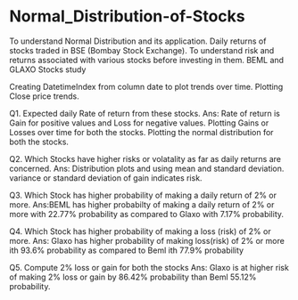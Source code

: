 # Normal_Distribution-of-Stocks



To understand Normal Distribution and its application. Daily returns of stocks traded in BSE (Bombay Stock Exchange). To understand risk and returns associated with various stocks before investing in them. BEML and GLAXO Stocks study

Creating DatetimeIndex from column date to plot trends over time. Plotting Close price trends.

Q1. Expected daily Rate of return from these stocks. 
Ans: Rate of return is Gain for positive values and Loss for negative values. Plotting Gains or Losses over time for both the stocks. Plotting the normal distribution for both the stocks.

Q2. Which Stocks have higher risks or volatality as far as daily returns are concerned. 
Ans: Distribution plots and using mean and standard deviation. variance or standard deviation of gain indicates risk.

Q3. Which Stock has higher probability of making a daily return of 2% or more. 
Ans:BEML has higher probabilty of making a daily return of 2% or more with 22.77% probability as compared to Glaxo with 7.17% probability.

Q4. Which Stock has higher probability of making a loss (risk) of 2% or more.
Ans: Glaxo has higher probability of making loss(risk) of 2% or more ith 93.6% probability as compared to Beml ith 77.9% probability

Q5. Compute 2% loss or gain for both the stocks 
Ans: Glaxo is at higher risk of making 2% loss or gain by 86.42% probability than Beml 55.12% probability.
